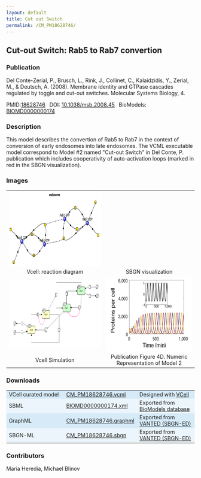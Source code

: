 ```yaml
---
layout: default
title: Cut out Switch
permalink: /CM_PM18628746/
---
```

## Cut-out Switch: Rab5 to Rab7 convertion

### Publication 

Del Conte-Zerial, P., Brusch, L., Rink, J., Collinet, C., Kalaidzidis, Y., Zerial, M., & Deutsch, A. (2008). Membrane identity and GTPase cascades regulated by toggle and cut-out switches. Molecular Systems Biology, 4. 

 PMID:<a href="https://www.ncbi.nlm.nih.gov/pubmed/?term=10.1038%2Fmsb.2008.45">18628746</a>&ensp; 
 DOI: <a href="https://doi.org/10.1038/msb.2008.45"> 10.1038/msb.2008.45</a>&ensp;
 BioModels: <a href="https://www.ebi.ac.uk/biomodels/BIOMD0000000174"> BIOMD0000000174</a><br />

### Description

This model describes the convertion of Rab5 to Rab7 in the context of conversion of early endosomes into late endosomes. The VCML executable model correspond to Model #2 named "Cut-out Switch" in Del Conte, P. publication which includes cooperativity of auto-activation loops (marked in red in the SBGN visualization).

### Images
<center>
 <table> 
 <tr>
  <td align="center" >
   <a href="https://modelbricks.github.io/images/Vcellimages/CM_PM18628746_Vcell_diagram.PNG">
   <img align="center" src="/images/Vcellimages/CM_PM18628746_Vcell_diagram.PNG" Height="200"/></a></td>
  <td align="center" widht="50%">
   <a href="https://modelbricks.github.io/images/Vcellimages/CM_PM18628746_Vcell_sim.PNG">
   <img align="center" "/images/Vcellimages/CM_PM18628746_Vcell_sim.PNG" Height="200" > </a></td>
 </tr>
 <tr>
  <td align="center"> Vcell: reaction diagram </td>
  <td align="center"> SBGN visualization </td>
   </tr>
  <tr>
   <td align="center" >
    <a href="https://modelbricks.github.io/images/SBGNfiles/CM_PM18628746.PNG">
    <img align="center" src="/images/SBGNfiles/cuttswitch_SBGN.PNG" height="180" Height="200"/></a></td>   <td align="center" >
    <a href="https://modelbricks.github.io/images/SBGNfiles/CM_PM18628746_papersim.PNG">
    <img align="center" src="/images/SBGNfiles/CM_PM10659856_papersim.PNG" Height="200"/></a></td>
  </tr>
  <tr>
   <td align="center"> Vcell Simulation </td>
   <td align="center"> Publication Figure 4D. Numeric Representation of Model 2 </td>
  </tr>
 </table>
</center>


 ### Downloads 

<center>
 <table>
  <td width="33%" bgcolor="#D6EAF8">VCell curated model </td>
  <td width="33%" bgcolor="#D6EAF8"><a href="/modelbricks/VCML_SBMLfiles/CM_PM18628746.vcml">CM_PM18628746.vcml</a></td>
  <td width="33%" bgcolor="#D6EAF8"> Designed with <a href="http://vcell.org"> VCell</a></td>
  <tr>
   <td bgcolor="#EBF5FB">SBML </td>
   <td bgcolor="#EBF5FB"><a href="/modelbricks/VCML_SBMLfiles/BIOMD0000000174.xml">BIOMD0000000174.xml</a></td>
   <td bgcolor="#EBF5FB"> Exported from <a href="https://www.ebi.ac.uk/biomodels/BIOMD0000000174">BioModels database</a></td>
  </tr>
  <tr>
   <td bgcolor="#D6EAF8">GraphML </td>
   <td bgcolor="#D6EAF8"><a href="/modelbricks/SBGNexecutablefiles/CM_PM18628746.graphml">CM_PM18628746.graphml</a></td>
   <td bgcolor="#D6EAF8"> Exported from <a href="https://immersive-analytics.infotech.monash.edu/vanted/addons/sbgn-ed/">VANTED (SBGN-ED)</a></td>
  </tr>
  <tr>
   <td bgcolor="#EBF5FB">SBGN-ML </td>
   <td bgcolor="#EBF5FB"><a href="/modelbricks/SBGNexecutablefiles/CM_PM18628746.sbgn">CM_PM18628746.sbgn</a></td>
   <td bgcolor="#EBF5FB"> Exported from <a href="https://immersive-analytics.infotech.monash.edu/vanted/addons/sbgn-ed/">VANTED (SBGN-ED)</a></td>
  </tr>
 </table>
</center>

### Contributors
Maria Heredia, Michael Blinov
 
